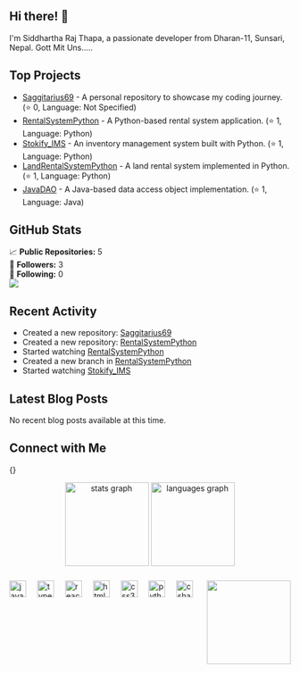 ## Hi there! 👋

I'm Siddhartha Raj Thapa, a passionate developer from Dharan-11, Sunsari, Nepal. 
Gott Mit Uns.....

## Top Projects

- [Saggitarius69](https://github.com/Saggitarius69/Saggitarius69) - A personal repository to showcase my coding journey. (⭐ 0, Language: Not Specified)
- [RentalSystemPython](https://github.com/Saggitarius69/RentalSystemPython) - A Python-based rental system application. (⭐ 1, Language: Python)
- [Stokify_IMS](https://github.com/Saggitarius69/Stokify_IMS) - An inventory management system built with Python. (⭐ 1, Language: Python)
- [LandRentalSystemPython](https://github.com/Saggitarius69/LandRentalSystemPython) - A land rental system implemented in Python. (⭐ 1, Language: Python)
- [JavaDAO](https://github.com/Saggitarius69/JavaDAO) - A Java-based data access object implementation. (⭐ 1, Language: Java)

## GitHub Stats

📈 **Public Repositories:** 5  
👥 **Followers:** 3  
👤 **Following:** 0  
![](https://github-readme-stats.vercel.app/api?username=Saggitarius69&show_icons=true&theme=radical)

## Recent Activity

- Created a new repository: [Saggitarius69](https://github.com/Saggitarius69/Saggitarius69)
- Created a new repository: [RentalSystemPython](https://github.com/Saggitarius69/RentalSystemPython)
- Started watching [RentalSystemPython](https://github.com/Saggitarius69/RentalSystemPython)
- Created a new branch in [RentalSystemPython](https://github.com/Saggitarius69/RentalSystemPython)
- Started watching [Stokify_IMS](https://github.com/Saggitarius69/Stokify_IMS)

## Latest Blog Posts

No recent blog posts available at this time.

## Connect with Me

{}
<div align="center">
  <img src="https://github-readme-stats.vercel.app/api?username=Saggitarius69&hide_title=false&hide_rank=false&show_icons=true&include_all_commits=true&count_private=true&disable_animations=false&theme=dracula&locale=en&hide_border=false" height="150" alt="stats graph"  />
  <img src="https://github-readme-stats.vercel.app/api/top-langs?username=Saggitarius69&locale=en&hide_title=false&layout=compact&card_width=320&langs_count=5&theme=dracula&hide_border=false" height="150" alt="languages graph"  />
</div>

###

<img align="right" height="150" src="https://i.imgflip.com/65efzo.gif"  />

###

<div align="left">
  <img src="https://cdn.jsdelivr.net/gh/devicons/devicon/icons/javascript/javascript-original.svg" height="30" alt="javascript logo"  />
  <img width="12" />
  <img src="https://cdn.jsdelivr.net/gh/devicons/devicon/icons/typescript/typescript-original.svg" height="30" alt="typescript logo"  />
  <img width="12" />
  <img src="https://cdn.jsdelivr.net/gh/devicons/devicon/icons/react/react-original.svg" height="30" alt="react logo"  />
  <img width="12" />
  <img src="https://cdn.jsdelivr.net/gh/devicons/devicon/icons/html5/html5-original.svg" height="30" alt="html5 logo"  />
  <img width="12" />
  <img src="https://cdn.jsdelivr.net/gh/devicons/devicon/icons/css3/css3-original.svg" height="30" alt="css3 logo"  />
  <img width="12" />
  <img src="https://cdn.jsdelivr.net/gh/devicons/devicon/icons/python/python-original.svg" height="30" alt="python logo"  />
  <img width="12" />
  <img src="https://cdn.jsdelivr.net/gh/devicons/devicon/icons/csharp/csharp-original.svg" height="30" alt="csharp logo"  />
</div>

###

###

